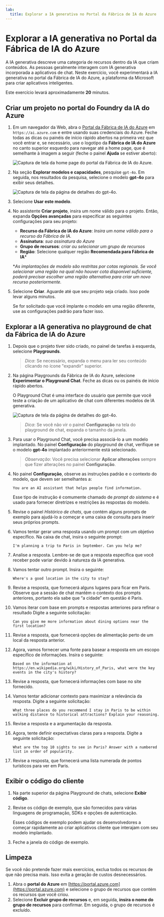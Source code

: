 ```yaml
---
lab:
  title: Explorar a IA generativa no Portal da Fábrica de IA do Azure
---
```


# Explorar a IA generativa no Portal da Fábrica de IA do Azure

A IA generativa descreve uma categoria de recursos dentro da IA que criam conteúdos. As pessoas geralmente interagem com IA generativa incorporada a aplicativos de chat. Neste exercício, você experimentará a IA generativa no portal da Fábrica de IA do Azure, a plataforma da Microsoft para criar aplicativos inteligentes. 

Este exercício levará aproximadamente **20** minutos.

## Criar um projeto no portal do Foundry da IA do Azure

1. Em um navegador da Web, abra o [Portal da Fábrica de IA do Azure](https://ai.azure.com) em `https://ai.azure.com` e entre usando suas credenciais do Azure. Feche todas as dicas ou painéis de início rápido abertos na primeira vez que você entrar e, se necessário, use o logotipo da **Fábrica de IA do Azure** no canto superior esquerdo para navegar até a home page, que é semelhante à imagem a seguir (feche o painel **Ajuda** se estiver aberto):

    ![Captura de tela da home page do portal da Fábrica de IA do Azure.](./media/ai-foundry-portal.png)

1. Na seção **Explorar modelos e capacidades**, pesquise `gpt-4o`. Em seguida, nos resultados da pesquisa, selecione o modelo **gpt-4o** para exibir seus detalhes.

    ![Captura de tela da página de detalhes do gpt-4o.](./media/gpt-4o-details.png)

1. Selecione **Usar este modelo**.

1. No assistente **Criar projeto**, insira um nome válido para o projeto. Então, expanda **Opções avançadas** para especificar as seguintes configurações para seu projeto:
    - **Recurso da Fábrica de IA do Azure**: *Insira um nome válido para o recurso da Fábrica de IA.*
    - **Assinatura**: *sua assinatura do Azure*
    - **Grupo de recursos**: *criar ou selecionar um grupo de recursos*
    - **Região**: Selecione qualquer região **Recomendada para Fábrica de IA**\*
    
    \**As implantações de modelo são restritas por cotas regionais. Se você selecionar uma região na qual não houver cota disponível suficiente, poderá precisar escolher uma região alternativa para criar um novo recurso posteriormente.*

1. Selecione **Criar**. Aguarde até que seu projeto seja criado. Isso pode levar alguns minutos.

    Se for solicitado que você implante o modelo em uma região diferente, use as configurações padrão para fazer isso.

## Explorar a IA generativa no playground de chat da Fábrica de IA do Azure

1. Depois que o projeto tiver sido criado, no painel de tarefas à esquerda, selecione **Playgrounds**. 

    >*Dica*: Se necessário, expanda o menu para ler seu conteúdo clicando no ícone "expandir" superior.

1. Na página Playgrounds da Fábrica de IA do Azure, selecione **Experimentar o Playground Chat**. Feche as dicas ou os painéis de início rápido abertos.

    O Playground Chat é uma interface do usuário que permite que você teste a criação de um aplicativo de chat com diferentes modelos de IA generativa.

    ![Captura de tela da página de detalhes do gpt-4o.](./media/chat-playground.png)

    >*Dica*: Se você não vir o painel **Configuração** na tela do playground de chat, expanda o tamanho da janela.  

1. Para usar o Playground Chat, você precisa associá-lo a um modelo implantado. No painel **Configuração** do playground de chat, verifique se o modelo **gpt-4o** implantado anteriormente está selecionado. 

    >*Observação*: Você precisa selecionar **Aplicar alterações** sempre que fizer alterações no painel **Configuração**.

1. No painel **Configuração**, observe as instruções padrão e o contexto do modelo, que devem ser semelhantes a:

    `You are an AI assistant that helps people find information.`

    Esse tipo de instrução é comumente chamado de *prompt do sistema* e é usado para fornecer diretrizes e restrições às respostas do modelo.

1. Revise o painel *Histórico de chats*, que contém alguns prompts de exemplo para ajudá-lo a começar e uma caixa de consulta para inserir seus próprios prompts. 

1. Vamos tentar gerar uma resposta usando um prompt com um objetivo específico. Na caixa de chat, insira o seguinte prompt:

    ```prompt
    I'm planning a trip to Paris in September. Can you help me?
    ```

1. Analise a resposta. Lembre-se de que a resposta específica que você receber pode variar devido à natureza da IA generativa.

1. Vamos tentar outro prompt. Insira o seguinte:

    ```prompt
    Where's a good location in the city to stay?
    ```

1. Revise a resposta, que fornecerá alguns lugares para ficar em Paris. Observe que a sessão de chat mantém o contexto dos prompts anteriores, portanto ela sabe que “a cidade” em questão é Paris.

1. Vamos iterar com base em prompts e respostas anteriores para refinar o resultado Digite a seguinte solicitação:

    ```prompt
    Can you give me more information about dining options near the first location?
    ```

1. Revise a resposta, que fornecerá opções de alimentação perto de um local da resposta anterior. 

1. Agora, vamos fornecer uma fonte para basear a resposta em um escopo específico de informações. Insira o seguinte: 

    ```prompt
    Based on the information at https://en.wikipedia.org/wiki/History_of_Paris, what were the key events in the city's history?
    ```

1. Revise a resposta, que fornecerá informações com base no site fornecido. 

1. Vamos tentar adicionar contexto para maximizar a relevância da resposta. Digite a seguinte solicitação: 

    ```prompt
    What three places do you recommend I stay in Paris to be within walking distance to historical attractions? Explain your reasoning.
    ```

1. Revise a resposta e a argumentação da resposta.  

1. Agora, tente definir expectativas claras para a resposta. Digite a seguinte solicitação:

    ```prompt
    What are the top 10 sights to see in Paris? Answer with a numbered list in order of popularity.
    ```

1. Revise a resposta, que fornecerá uma lista numerada de pontos turísticos para ver em Paris.

## Exibir o código do cliente

1. Na parte superior da página Playground de chats, selecione **Exibir código**.
1. Revise os código de exemplo, que são fornecidos para várias linguagens de programação, SDKs e opções de autenticação.

    Esses códigos de exemplo podem ajudar os desenvolvedores a começar rapidamente ao criar aplicativos cliente que interajam com seu modelo implantado.

1. Feche a janela do código de exemplo.

## Limpeza

Se você não pretende fazer mais exercícios, exclua todos os recursos de que não precisa mais. Isso evita a geração de custos desnecessários.

1. Abra o **portal do Azure** em [https://portal.azure.com](https://portal.azure.com) e selecione o grupo de recursos que contém os recursos que você criou.
1. Selecione **Excluir grupo de recursos** e, em seguida, **insira o nome do grupo de recursos** para confirmar. Em seguida, o grupo de recursos é excluído.
